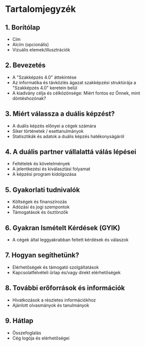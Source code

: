 # Tartalomjegyzék

## 1. Borítólap
   - Cím
   - Alcím (opcionális)
   - Vizuális elemek/illusztrációk

## 2. Bevezetés
   - A "Szakképzés 4.0" áttekintése
   - Az informatika és távközlés ágazat szakképzési struktúrája a "Szakképzés 4.0" keretein belül
   - A kiadvány célja és célközönsége: Miért fontos ez Önnek, mint döntéshozónak?

## 3. Miért válassza a duális képzést?
   - A duális képzés előnyei a cégek számára
   - Siker történetek / esettanulmányok
   - Statisztikák és adatok a duális képzés hatékonyságáról

## 4. A duális partner vállalattá válás lépései
   - Feltételek és követelmények
   - A jelentkezési és kiválasztási folyamat
   - A képzési program kidolgozása

## 5. Gyakorlati tudnivalók
   - Költségek és finanszírozás
   - Adózási és jogi szempontok
   - Támogatások és ösztönzők

## 6. Gyakran Ismételt Kérdések (GYIK)
   - A cégek által leggyakrabban feltett kérdések és válaszok

## 7. Hogyan segíthetünk?
   - Elérhetőségek és támogató szolgáltatások
   - Kapcsolatfelvételi űrlap és/vagy direkt elérhetőségek

## 8. További erőforrások és információk
   - Hivatkozások a részletes információkhoz
   - Ajánlott olvasmányok és tanulmányok

## 9. Hátlap
   - Összefoglalás
   - Cég logója és elérhetőségei
